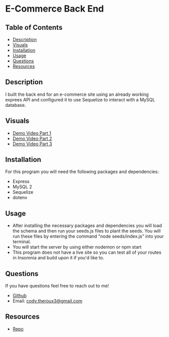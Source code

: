 # E-Commerce Back End

## Table of Contents
- [Description](#description)
- [Visuals](#visuals)
- [Installation](#installation)
- [Usage](#usage)
- [Questions](#questions)
- [Resources](#resources)

## Description
I built the back end for an e-commerce site using an already working exprees API and configured it to use Sequelize to interact with a MySQL database.
## Visuals
- [Demo Video Part 1]()
- [Demo Video Part 2]()
- [Demo Video Part 3]()

## Installation
For this program you will need the following packages and dependencies:
- Express
- MySQL 2
- Sequelize
- dotenv
## Usage
- After installing the necessary packages and dependencies you will load the schema and then run your seeds.js files to plant the seeds. You will run these files by entering the command "node seeds/index.js" into your terminal.
- You will start the server by using either nodemon or npm start
- This program does not have a live site so you can test all of your routes in Insomnia and build upon it if you'd like to.
## Questions
If you have questions feel free to reach out to me!
- [Github](https://github.com/codytheroux96)
- Email: cody.theroux3@gmail.com

## Resources
- [Repo](https://github.com/codytheroux96/ecommerce-backend)